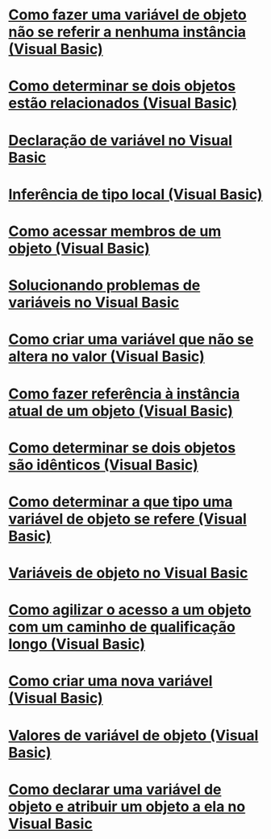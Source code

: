 # [Como fazer uma variável de objeto não se referir a nenhuma instância (Visual Basic)](how-to-make-an-object-variable-not-refer-to-any-instance.md)
# [Como determinar se dois objetos estão relacionados (Visual Basic)](how-to-determine-whether-two-objects-are-related.md)
# [Declaração de variável no Visual Basic](variable-declaration.md)
# [Inferência de tipo local (Visual Basic)](local-type-inference.md)
# [Como acessar membros de um objeto (Visual Basic)](how-to-access-members-of-an-object.md)
# [Solucionando problemas de variáveis no Visual Basic](troubleshooting-variables.md)
# [Como criar uma variável que não se altera no valor (Visual Basic)](how-to-create-a-variable-that-does-not-change-in-value.md)
# [Como fazer referência à instância atual de um objeto (Visual Basic)](how-to-refer-to-the-current-instance-of-an-object.md)
# [Como determinar se dois objetos são idênticos (Visual Basic)](how-to-determine-whether-two-objects-are-identical.md)
# [Como determinar a que tipo uma variável de objeto se refere (Visual Basic)](how-to-determine-what-type-an-object-variable-refers-to.md)
# [Variáveis de objeto no Visual Basic](object-variables.md)
# [Como agilizar o acesso a um objeto com um caminho de qualificação longo (Visual Basic)](how-to-speed-up-access-to-an-object-with-a-long-qualification-path.md)
# [Como criar uma nova variável (Visual Basic)](how-to-create-a-new-variable.md)
# [Valores de variável de objeto (Visual Basic)](object-variable-values.md)
# [Como declarar uma variável de objeto e atribuir um objeto a ela no Visual Basic](how-to-declare-an-object-variable-and-assign-an-object-to-it.md)
